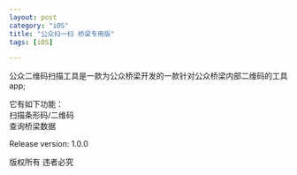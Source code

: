 ```yaml
---
layout: post
category: "iOS"
title: "公众扫一扫 桥梁专用版"
tags: [iOS]

---
```


  
公众二维码扫描工具是一款为公众桥梁开发的一款针对公众桥梁内部二维码的工具app;

它有如下功能：   
扫描条形码/二维码    
查询桥梁数据

Release version: 1.0.0

版权所有 违者必究
